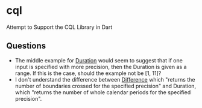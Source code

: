 # cql
Attempt to Support the CQL Library in Dart

## Questions

- The middle example for [Duration](https://cql.hl7.org/09-b-cqlreference.html#duration) would seem to suggest that if one input is specified with more precision, then the Duration is given as a range. If this is the case, should the example not be [1, 11]?
- I don't understand the difference between [Difference](https://cql.hl7.org/09-b-cqlreference.html#difference) which "returns the number of boundaries crossed for the specified precision" and Duration, which "returns the number of whole calendar periods for the specified precision".
